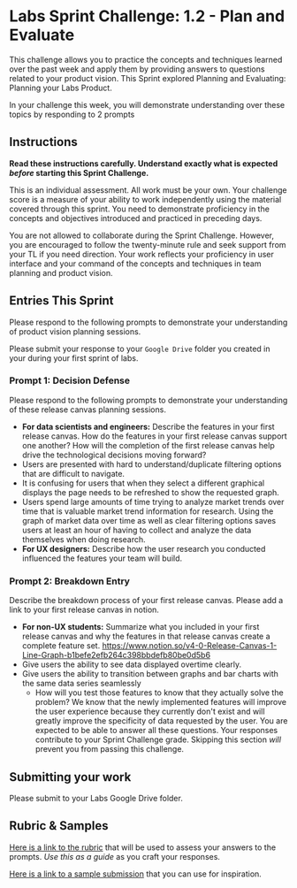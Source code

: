 # Labs Sprint Challenge: 1.2 - Plan and Evaluate

This challenge allows you to practice the concepts and techniques learned over the past week and apply them by providing answers to questions related to your product vision. This Sprint explored Planning and Evaluating: Planning your Labs Product.

In your challenge this week, you will demonstrate understanding over these topics by responding to 2 prompts

## Instructions

**Read these instructions carefully. Understand exactly what is expected _before_ starting this Sprint Challenge.**

This is an individual assessment. All work must be your own. Your challenge score is a measure of your ability to work independently using the material covered through this sprint. You need to demonstrate proficiency in the concepts and objectives introduced and practiced in preceding days.

You are not allowed to collaborate during the Sprint Challenge. However, you are encouraged to follow the twenty-minute rule and seek support from your TL if you need direction. Your work reflects your proficiency in user interface and your command of the concepts and techniques in team planning and product vision.

## Entries This Sprint

Please respond to the following prompts to demonstrate your understanding of product vision planning sessions.

Please submit your response to your `Google Drive` folder you created in your during your first sprint of labs.

### Prompt 1: Decision Defense

Please respond to the following prompts to demonstrate your understanding of these release canvas planning sessions.

- **For data scientists and engineers:** Describe the features in your first release canvas. How do the features in your first release canvas support one another? How will the completion of the first release canvas help drive the technological decisions moving forward?
- Users are presented with hard to understand/duplicate filtering options that are difficult to navigate.
- It is confusing for users that when they select a different graphical displays the page needs to be refreshed to show the requested graph.
- Users spend large amounts of time trying to analyze market trends over time that is valuable market trend information for research.
Using the graph of market data over time as well as clear filtering options saves users at least an hour of having to collect and analyze the data themselves when doing research. 
- **For UX designers:** Describe how the user research you conducted influenced the features your team will build.

### Prompt 2: Breakdown Entry

Describe the breakdown process of your first release canvas. Please add a link to your first release canvas in notion.

- **For non-UX students:** Summarize what you included in your first release canvas and why the features in that release canvas create a complete feature set.
https://www.notion.so/v4-0-Release-Canvas-1-Line-Graph-b1befe2efb264c398bbdefb80be0d5b6
- Give users the ability to see data displayed overtime clearly.
- Give users the ability to transition between graphs and bar charts with the same data series seamlessly
    - How will you test those features to know that they actually solve the problem?
We know that the newly implemented features will improve the user experience because they currently don't exist and will greatly improve the specificity of data requested by the user. 
You are expected to be able to answer all these questions. Your responses contribute to your Sprint Challenge grade. Skipping this section _will_ prevent you from passing this challenge.

## Submitting your work

Please submit to your Labs Google Drive folder.

## Rubric & Samples


[Here is a link to the rubric](https://www.notion.so/lambdaschool/1-2-Decision-Defense-Entry-Rubric-Plan-and-evaluate-0064ad34a2ca41d3a3121f80d82fe9c4) that will be used to assess your answers to the prompts. _Use this as a guide_ as you craft your responses.

[Here is a link to a sample submission](https://www.notion.so/lambdaschool/1-2-Defense-Breakdown-Entry-Plan-and-Evaluate-205694abdd4e4f83a899a90e478df27c) that you can use for inspiration.
